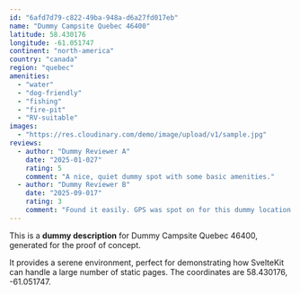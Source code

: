 ```yaml
---
id: "6afd7d79-c822-49ba-948a-d6a27fd017eb"
name: "Dummy Campsite Quebec 46400"
latitude: 58.430176
longitude: -61.051747
continent: "north-america"
country: "canada"
region: "quebec"
amenities:
  - "water"
  - "dog-friendly"
  - "fishing"
  - "fire-pit"
  - "RV-suitable"
images:
  - "https://res.cloudinary.com/demo/image/upload/v1/sample.jpg"
reviews:
  - author: "Dummy Reviewer A"
    date: "2025-01-027"
    rating: 5
    comment: "A nice, quiet dummy spot with some basic amenities."
  - author: "Dummy Reviewer B"
    date: "2025-09-017"
    rating: 3
    comment: "Found it easily. GPS was spot on for this dummy location."
---
```


This is a **dummy description** for Dummy Campsite Quebec 46400, generated for the proof of concept.

It provides a serene environment, perfect for demonstrating how SvelteKit can handle a large number of static pages. The coordinates are 58.430176, -61.051747.
